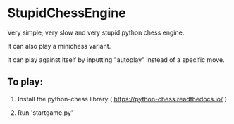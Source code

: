 # StupidChessEngine

Very simple, very slow and very stupid python chess engine.

It can also play a minichess variant.

It can play against itself by inputting "autoplay" instead of a specific move.

## To play:

1. Install the python-chess library ( https://python-chess.readthedocs.io/ )

2. Run 'startgame.py'
